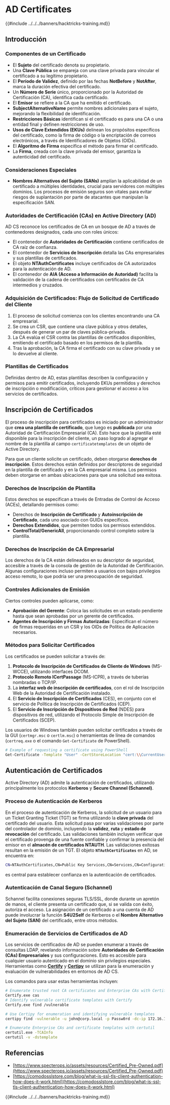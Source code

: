 # AD Certificates

{{#include ../../../banners/hacktricks-training.md}}

## Introducción

### Componentes de un Certificado

- El **Sujeto** del certificado denota su propietario.
- Una **Clave Pública** se empareja con una clave privada para vincular el certificado a su legítimo propietario.
- El **Período de Validez**, definido por las fechas **NotBefore** y **NotAfter**, marca la duración efectiva del certificado.
- Un **Número de Serie** único, proporcionado por la Autoridad de Certificación (CA), identifica cada certificado.
- El **Emisor** se refiere a la CA que ha emitido el certificado.
- **SubjectAlternativeName** permite nombres adicionales para el sujeto, mejorando la flexibilidad de identificación.
- **Restricciones Básicas** identifican si el certificado es para una CA o una entidad final y definen restricciones de uso.
- **Usos de Clave Extendidos (EKUs)** delinean los propósitos específicos del certificado, como la firma de código o la encriptación de correos electrónicos, a través de Identificadores de Objetos (OIDs).
- El **Algoritmo de Firma** especifica el método para firmar el certificado.
- La **Firma**, creada con la clave privada del emisor, garantiza la autenticidad del certificado.

### Consideraciones Especiales

- **Nombres Alternativos del Sujeto (SANs)** amplían la aplicabilidad de un certificado a múltiples identidades, crucial para servidores con múltiples dominios. Los procesos de emisión seguros son vitales para evitar riesgos de suplantación por parte de atacantes que manipulan la especificación SAN.

### Autoridades de Certificación (CAs) en Active Directory (AD)

AD CS reconoce los certificados de CA en un bosque de AD a través de contenedores designados, cada uno con roles únicos:

- El contenedor de **Autoridades de Certificación** contiene certificados de CA raíz de confianza.
- El contenedor de **Servicios de Inscripción** detalla las CAs empresariales y sus plantillas de certificados.
- El objeto **NTAuthCertificates** incluye certificados de CA autorizados para la autenticación de AD.
- El contenedor de **AIA (Acceso a Información de Autoridad)** facilita la validación de la cadena de certificados con certificados de CA intermedios y cruzados.

### Adquisición de Certificados: Flujo de Solicitud de Certificado del Cliente

1. El proceso de solicitud comienza con los clientes encontrando una CA empresarial.
2. Se crea un CSR, que contiene una clave pública y otros detalles, después de generar un par de claves pública-privada.
3. La CA evalúa el CSR contra las plantillas de certificados disponibles, emitiendo el certificado basado en los permisos de la plantilla.
4. Tras la aprobación, la CA firma el certificado con su clave privada y se lo devuelve al cliente.

### Plantillas de Certificados

Definidas dentro de AD, estas plantillas describen la configuración y permisos para emitir certificados, incluyendo EKUs permitidos y derechos de inscripción o modificación, críticos para gestionar el acceso a los servicios de certificados.

## Inscripción de Certificados

El proceso de inscripción para certificados es iniciado por un administrador que **crea una plantilla de certificado**, que luego es **publicada** por una Autoridad de Certificación Empresarial (CA). Esto hace que la plantilla esté disponible para la inscripción del cliente, un paso logrado al agregar el nombre de la plantilla al campo `certificatetemplates` de un objeto de Active Directory.

Para que un cliente solicite un certificado, deben otorgarse **derechos de inscripción**. Estos derechos están definidos por descriptores de seguridad en la plantilla de certificado y en la CA empresarial misma. Los permisos deben otorgarse en ambas ubicaciones para que una solicitud sea exitosa.

### Derechos de Inscripción de Plantilla

Estos derechos se especifican a través de Entradas de Control de Acceso (ACEs), detallando permisos como:

- Derechos de **Inscripción de Certificado** y **Autoinscripción de Certificado**, cada uno asociado con GUIDs específicos.
- **Derechos Extendidos**, que permiten todos los permisos extendidos.
- **ControlTotal/GenericAll**, proporcionando control completo sobre la plantilla.

### Derechos de Inscripción de CA Empresarial

Los derechos de la CA están delineados en su descriptor de seguridad, accesible a través de la consola de gestión de la Autoridad de Certificación. Algunas configuraciones incluso permiten a usuarios con bajos privilegios acceso remoto, lo que podría ser una preocupación de seguridad.

### Controles Adicionales de Emisión

Ciertos controles pueden aplicarse, como:

- **Aprobación del Gerente**: Coloca las solicitudes en un estado pendiente hasta que sean aprobadas por un gerente de certificados.
- **Agentes de Inscripción y Firmas Autorizadas**: Especifican el número de firmas requeridas en un CSR y los OIDs de Política de Aplicación necesarios.

### Métodos para Solicitar Certificados

Los certificados se pueden solicitar a través de:

1. **Protocolo de Inscripción de Certificados de Cliente de Windows** (MS-WCCE), utilizando interfaces DCOM.
2. **Protocolo Remoto ICertPassage** (MS-ICPR), a través de tuberías nombradas o TCP/IP.
3. La **interfaz web de inscripción de certificados**, con el rol de Inscripción Web de la Autoridad de Certificación instalado.
4. El **Servicio de Inscripción de Certificados** (CES), en conjunto con el servicio de Política de Inscripción de Certificados (CEP).
5. El **Servicio de Inscripción de Dispositivos de Red** (NDES) para dispositivos de red, utilizando el Protocolo Simple de Inscripción de Certificados (SCEP).

Los usuarios de Windows también pueden solicitar certificados a través de la GUI (`certmgr.msc` o `certlm.msc`) o herramientas de línea de comandos (`certreq.exe` o el comando `Get-Certificate` de PowerShell).
```bash
# Example of requesting a certificate using PowerShell
Get-Certificate -Template "User" -CertStoreLocation "cert:\\CurrentUser\\My"
```
## Autenticación de Certificados

Active Directory (AD) admite la autenticación de certificados, utilizando principalmente los protocolos **Kerberos** y **Secure Channel (Schannel)**.

### Proceso de Autenticación de Kerberos

En el proceso de autenticación de Kerberos, la solicitud de un usuario para un Ticket Granting Ticket (TGT) se firma utilizando la **clave privada** del certificado del usuario. Esta solicitud pasa por varias validaciones por parte del controlador de dominio, incluyendo la **validez**, **ruta** y **estado de revocación** del certificado. Las validaciones también incluyen verificar que el certificado provenga de una fuente confiable y confirmar la presencia del emisor en el **almacén de certificados NTAUTH**. Las validaciones exitosas resultan en la emisión de un TGT. El objeto **`NTAuthCertificates`** en AD, se encuentra en:
```bash
CN=NTAuthCertificates,CN=Public Key Services,CN=Services,CN=Configuration,DC=<domain>,DC=<com>
```
es central para establecer confianza en la autenticación de certificados.

### Autenticación de Canal Seguro (Schannel)

Schannel facilita conexiones seguras TLS/SSL, donde durante un apretón de manos, el cliente presenta un certificado que, si se valida con éxito, autoriza el acceso. La asignación de un certificado a una cuenta de AD puede involucrar la función **S4U2Self** de Kerberos o el **Nombre Alternativo del Sujeto (SAN)** del certificado, entre otros métodos.

### Enumeración de Servicios de Certificados de AD

Los servicios de certificados de AD se pueden enumerar a través de consultas LDAP, revelando información sobre **Autoridades de Certificación (CAs) Empresariales** y sus configuraciones. Esto es accesible para cualquier usuario autenticado en el dominio sin privilegios especiales. Herramientas como **[Certify](https://github.com/GhostPack/Certify)** y **[Certipy](https://github.com/ly4k/Certipy)** se utilizan para la enumeración y evaluación de vulnerabilidades en entornos de AD CS.

Los comandos para usar estas herramientas incluyen:
```bash
# Enumerate trusted root CA certificates and Enterprise CAs with Certify
Certify.exe cas
# Identify vulnerable certificate templates with Certify
Certify.exe find /vulnerable

# Use Certipy for enumeration and identifying vulnerable templates
certipy find -vulnerable -u john@corp.local -p Passw0rd -dc-ip 172.16.126.128

# Enumerate Enterprise CAs and certificate templates with certutil
certutil.exe -TCAInfo
certutil -v -dstemplate
```
## Referencias

- [https://www.specterops.io/assets/resources/Certified_Pre-Owned.pdf](https://www.specterops.io/assets/resources/Certified_Pre-Owned.pdf)
- [https://comodosslstore.com/blog/what-is-ssl-tls-client-authentication-how-does-it-work.html](https://comodosslstore.com/blog/what-is-ssl-tls-client-authentication-how-does-it-work.html)

{{#include ../../../banners/hacktricks-training.md}}
